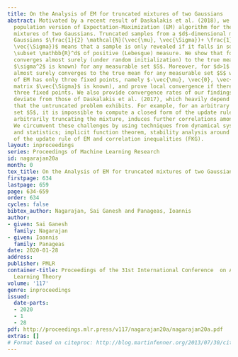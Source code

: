 ```yaml
---
title: On the Analysis of EM for truncated mixtures of two Gaussians
abstract: Motivated by a recent result of Daskalakis et al. (2018), we analyze the
  population version of Expectation-Maximization (EM) algorithm for the case of \textit{truncated}
  mixtures of two Gaussians. Truncated samples from a $d$-dimensional mixture of two
  Gaussians $\frac{1}{2} \mathcal{N}(\vec{\mu}, \vec{\Sigma})+ \frac{1}{2} \mathcal{N}(-\vec{\mu},
  \vec{\Sigma})$ means that a sample is only revealed if it falls in some subset $S
  \subset \mathbb{R}^d$ of positive (Lebesgue) measure. We show that for $d=1$, EM
  converges almost surely (under random initialization) to the true mean (variance
  $\sigma^2$ is known) for any measurable set $S$. Moreover, for $d>1$ we show EM
  almost surely converges to the true mean for any measurable set $S$ when the map
  of EM has only three fixed points, namely $-\vec{\mu}, \vec{0}, \vec{\mu}$ (covariance
  matrix $\vec{\Sigma}$ is known), and prove local convergence if there are more than
  three fixed points. We also provide convergence rates of our findings. Our techniques
  deviate from those of Daskalakis et al. (2017), which heavily depend on symmetry
  that the untruncated problem exhibits. For example, for an arbitrary measurable
  set $S$, it is impossible to compute a closed form of the update rule of EM. Moreover,
  arbitrarily truncating the mixture, induces further correlations among the variables.
  We circumvent these challenges by using techniques from dynamical systems, probability
  and statistics; implicit function theorem, stability analysis around the fixed points
  of the update rule of EM and correlation inequalities (FKG).
layout: inproceedings
series: Proceedings of Machine Learning Research
id: nagarajan20a
month: 0
tex_title: On the Analysis of EM for truncated mixtures of two Gaussians
firstpage: 634
lastpage: 659
page: 634-659
order: 634
cycles: false
bibtex_author: Nagarajan, Sai Ganesh and Panageas, Ioannis
author:
- given: Sai Ganesh
  family: Nagarajan
- given: Ioannis
  family: Panageas
date: 2020-01-28
address: 
publisher: PMLR
container-title: Proceedings of the 31st International Conference  on Algorithmic
  Learning Theory
volume: '117'
genre: inproceedings
issued:
  date-parts:
  - 2020
  - 1
  - 28
pdf: http://proceedings.mlr.press/v117/nagarajan20a/nagarajan20a.pdf
extras: []
# Format based on citeproc: http://blog.martinfenner.org/2013/07/30/citeproc-yaml-for-bibliographies/
---
```

